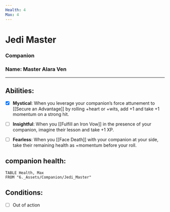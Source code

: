 ```yaml
---
Health: 4
Max: 4
---
```

# Jedi Master
### Companion
### Name: Master Alara Ven
<hr>

## Abilities:
- [x] **Mystical**: When you leverage your companion’s force attunement to [[Secure an Advantage]] by rolling +heart or +wits, add +1 and take +1 momentum on a strong hit.

- [ ] **Insightful**: When you [[Fulfill an Iron Vow]] in the presence of your companion, imagine their lesson and take +1 XP.

- [ ] **Fearless**: When you [[Face Death]] with your companion at your side, take their remaining health as +momentum before your roll.

## companion health:
```dataview
TABLE Health, Max
FROM "6._Assets/Companion/Jedi_Master"
```
## Conditions:
- [ ] Out of action



